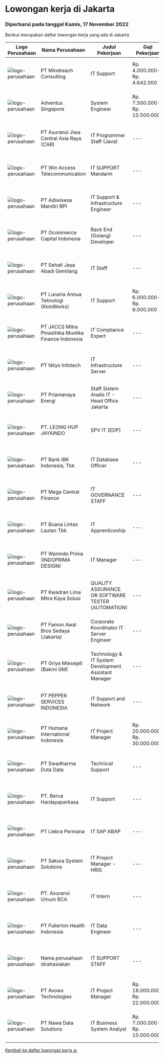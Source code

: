 
  # Lowongan kerja di Jakarta

  ### Diperbarui pada tanggal Kamis, 17 November 2022

  Berikut merupakan daftar lowongan kerja yang ada di Jakarta

  |Logo Perusahaan | Nama Perusahaan | Judul Pekerjaan | Gaji Pekerjaan | Lokasi | Deskripsi | Tanggal diunggah | Pranala |
  | -------------- | --------------- | --------------- | --------- | --------- | -------------- | ------- | ----------- |
  |![logo-perusahaan](https://image-service-cdn.seek.com.au/8fdce98ea70ed7051bfced9fa0ba8256aacf3d94/ee4dce1061f3f616224767ad58cb2fc751b8d2dc)|PT Mindreach Consulting|IT Support|Rp. 4.000.000-Rp. 4.642.000|Jakarta Raya|IT Support monitor and maintain computer systems and networks of an organization. Enabling them to install and configure computer systems, diagnose...|Kamis, 17 November 2022|https://www.jobstreet.co.id/id/job/it-support-4109850?token=0~19dcef19-d092-47f7-ab80-3cb5501fc4da&sectionRank=1&jobId=jobstreet-id-job-4109850|
|![logo-perusahaan](https://image-service-cdn.seek.com.au/0530d6c46676a18de25943ed12e60706246beef1/ee4dce1061f3f616224767ad58cb2fc751b8d2dc)|Adventus Singapore|System Engineer|Rp. 7.500.000-Rp. 10.500.000|Jakarta Raya|Job Description Responsible for deployment, troubleshooting, maintenance, upgrade and support of ICT infrastructures, including WAN, LAN, firewall,...|Rabu, 16 November 2022|https://www.jobstreet.co.id/id/job/system-engineer-10168788/origin/sg?token=0~19dcef19-d092-47f7-ab80-3cb5501fc4da&sectionRank=2&jobId=jobstreet-sg-job-10168788|
|![logo-perusahaan](https://image-service-cdn.seek.com.au/881097bd6844c586bbad032ecfe4fe7d6b8c5710/ee4dce1061f3f616224767ad58cb2fc751b8d2dc)|PT Asuransi Jiwa Central Asia Raya (CAR)|IT Programmer Staff (Java)|---|Jakarta Barat|Responsible: Java platform web and mobile application design , development , and testing in software development life cycle tasks to help the company...|Rabu, 16 November 2022|https://www.jobstreet.co.id/id/job/it-programmer-staff-java-4088673?token=0~19dcef19-d092-47f7-ab80-3cb5501fc4da&sectionRank=3&jobId=jobstreet-id-job-4088673|
|![logo-perusahaan](https://image-service-cdn.seek.com.au/600092afe2e947f72631fc45baad4fcd2985bcee/ee4dce1061f3f616224767ad58cb2fc751b8d2dc)|PT Win Access Telecommunication|IT SUPPORT Mandarin|---|Jakarta Utara|Uraian Pekerjaan dan Tanggung Jawab: Mengerjakan pekerjaan yang di berikan atasan. Paham install windows. Paham install antivirus. Paham install...|Selasa, 15 November 2022|https://www.jobstreet.co.id/id/job/it-support-mandarin-4106377?token=0~19dcef19-d092-47f7-ab80-3cb5501fc4da&sectionRank=4&jobId=jobstreet-id-job-4106377|
|![logo-perusahaan](https://image-service-cdn.seek.com.au/35a06a82e82f2c9674efa2882ade6108620f3646/ee4dce1061f3f616224767ad58cb2fc751b8d2dc)|PT Adiwisesa Mandiri BPI|IT Support & Infrastructure Engineer|---|Jakarta Barat|Tanggung jawab : Merancang, mengawasi dan berpartisipasi dalam penerapan teknologi dan platform yang mendukung infrastruktur data. Mengidentifikasi...|Selasa, 15 November 2022|https://www.jobstreet.co.id/id/job/it-support-infrastructure-engineer-4106393?token=0~19dcef19-d092-47f7-ab80-3cb5501fc4da&sectionRank=5&jobId=jobstreet-id-job-4106393|
|![logo-perusahaan](https://image-service-cdn.seek.com.au/c2c03a6d599a774a50eead0fa41300990b0b95b8/ee4dce1061f3f616224767ad58cb2fc751b8d2dc)|PT Ocommerce Capital Indonesia|Back End (Golang) Developer|---|Jakarta Barat|Menguasai mengenai hardware, software, network...|Rabu, 16 November 2022|https://www.jobstreet.co.id/id/job/back-end-golang-developer-4096638?token=0~19dcef19-d092-47f7-ab80-3cb5501fc4da&sectionRank=6&jobId=jobstreet-id-job-4096638|
|![logo-perusahaan](https://image-service-cdn.seek.com.au/9c08aaa6f84d6a6714d0eab2ab3516bf38c5a7f3/ee4dce1061f3f616224767ad58cb2fc751b8d2dc)|PT Sehati Jaya Abadi Gemilang|IT Staff|---|Jakarta Pusat|Receive, prioritize and resolve requests for IT assistance. Provide data / information needed for the preparation of regular department reports....|Selasa, 15 November 2022|https://www.jobstreet.co.id/id/job/it-staff-4106688?token=0~19dcef19-d092-47f7-ab80-3cb5501fc4da&sectionRank=7&jobId=jobstreet-id-job-4106688|
|![logo-perusahaan](https://image-service-cdn.seek.com.au/aab0a5465545de2bbfc9a4ae4502897f3e28e138/ee4dce1061f3f616224767ad58cb2fc751b8d2dc)|PT Lunaria Annua Teknologi (KoinWorks)|IT Support|Rp. 6.000.000-Rp. 9.000.000|Jakarta Selatan|Requirement Bachelor’s degree in Computer Science or related departments. Have minimum 1 year of experience. Familiar with PC hardware and software,...|Selasa, 15 November 2022|https://www.jobstreet.co.id/id/job/it-support-4107386?token=0~19dcef19-d092-47f7-ab80-3cb5501fc4da&sectionRank=8&jobId=jobstreet-id-job-4107386|
|![logo-perusahaan](https://image-service-cdn.seek.com.au/e05f949e5ee661a49f6acf8cbb0efe0aae6df298/ee4dce1061f3f616224767ad58cb2fc751b8d2dc)|PT JACCS Mitra Pinasthika Mustika Finance Indonesia|IT Compliance Expert|---|Jakarta Raya|Job Description: Handle IT Compliance Audit Identify and ensure that all IT processes comply with relevant rules, regulations and agreements with IT...|Rabu, 16 November 2022|https://www.jobstreet.co.id/id/job/it-compliance-expert-4089202?token=0~19dcef19-d092-47f7-ab80-3cb5501fc4da&sectionRank=9&jobId=jobstreet-id-job-4089202|
|![logo-perusahaan](https://image-service-cdn.seek.com.au/8bab4ac5f757a3dc1b3366da41c5ea68425a2a01/ee4dce1061f3f616224767ad58cb2fc751b8d2dc)|PT Nityo Infotech|IT Infrastructure Server|---|Jakarta Raya|Requirements :• Bachelor Degree of IT• Minimal 3-4 years of working experience• Understand SAN &amp; SAN Switch• Understand how to configure VmWare,...|Rabu, 16 November 2022|https://www.jobstreet.co.id/id/job/it-infrastructure-server-4109398?token=0~19dcef19-d092-47f7-ab80-3cb5501fc4da&sectionRank=10&jobId=jobstreet-id-job-4109398|
|![logo-perusahaan](https://image-service-cdn.seek.com.au/1c03c45a353d8029ce7175903ec874144a1c1f4c/ee4dce1061f3f616224767ad58cb2fc751b8d2dc)|PT Priamanaya Energi|Staff Sistem Analis IT - Head Office Jakarta|---|Jakarta Pusat|Kualifikasi : Pendidikan minimal S1 Jurusan Sistem Informatika Usia maksimal 35 Tahun Pengalaman minimal 3 tahun dibidang yang sama Telah mengikuti...|Rabu, 16 November 2022|https://www.jobstreet.co.id/id/job/staff-sistem-analis-it-head-office-jakarta-4108533?token=0~19dcef19-d092-47f7-ab80-3cb5501fc4da&sectionRank=11&jobId=jobstreet-id-job-4108533|
|![logo-perusahaan](https://image-service-cdn.seek.com.au/905ec2324e3fad697766ebb82128ea2714a61293/ee4dce1061f3f616224767ad58cb2fc751b8d2dc)|PT. LEONG HUP JAYAINDO|SPV IT (EDP)|---|Jakarta Selatan|Kualifikasi Usia Maksimal 30 Tahun Kandidat harus memiliki setidaknya Gelar Sarjana di Teknik (Komputer/Telekomunikasi), Ilmu Komputer/Teknologi...|Rabu, 16 November 2022|https://www.jobstreet.co.id/id/job/spv-it-edp-4108347?token=0~19dcef19-d092-47f7-ab80-3cb5501fc4da&sectionRank=12&jobId=jobstreet-id-job-4108347|
|![logo-perusahaan](https://image-service-cdn.seek.com.au/9dda1b816dbb7694158bbd8c1d813f2ea5cf0203/ee4dce1061f3f616224767ad58cb2fc751b8d2dc)|PT Bank IBK Indonesia, Tbk|IT Database Officer|---|Jakarta Pusat|Kualifikasi : Pendidikan terakhir minimal Bachelor's Degree/S1 pada program studi Computer Science/ Information Technology Minimal memiliki pengalaman...|Rabu, 16 November 2022|https://www.jobstreet.co.id/id/job/it-database-officer-4109515?token=0~19dcef19-d092-47f7-ab80-3cb5501fc4da&sectionRank=13&jobId=jobstreet-id-job-4109515|
|![logo-perusahaan](https://siva.jsstatic.com/id/8355/images/logo/8355_logo_0_880143.jpg)|PT Mega Central Finance|IT GOVERNANCE STAFF|---|Jakarta Barat|Job Descriptions : Establish and develop appropriate policies, procedures, and practices concerning governance functions Ensure and Monitor practical...|Kamis, 17 November 2022|https://www.jobstreet.co.id/id/job/it-governance-staff-4109920?token=0~19dcef19-d092-47f7-ab80-3cb5501fc4da&sectionRank=14&jobId=jobstreet-id-job-4109920|
|![logo-perusahaan](https://image-service-cdn.seek.com.au/8e79053cf4188549beedeae481189b849ce21690/ee4dce1061f3f616224767ad58cb2fc751b8d2dc)|PT Buana Lintas Lautan Tbk|IT Apprenticeship|---|Jakarta Raya|Requirements: STUDENT in IT related major (SMK Informatika, Diploma, or Bachelor) Responsibilities: Application support Data entry Note:The...|Rabu, 16 November 2022|https://www.jobstreet.co.id/id/job/it-apprenticeship-4109332?token=0~19dcef19-d092-47f7-ab80-3cb5501fc4da&sectionRank=15&jobId=jobstreet-id-job-4109332|
|![logo-perusahaan](https://image-service-cdn.seek.com.au/d60e97101eacb8a51a59312f9cea112a3cf23c57/ee4dce1061f3f616224767ad58cb2fc751b8d2dc)|PT Wanindo Prima (INDOPRIMA DESIGN)|IT Manager|---|Jakarta Barat|Minimal lulusan S1 Teknik Komputer Science, Informasi Sistem, atau sejenisnya. 5 - 10 Tahun pengalaman bekerja di IT Develop and IT Operations....|Selasa, 15 November 2022|https://www.jobstreet.co.id/id/job/it-manager-4107213?token=0~19dcef19-d092-47f7-ab80-3cb5501fc4da&sectionRank=16&jobId=jobstreet-id-job-4107213|
|![logo-perusahaan](https://image-service-cdn.seek.com.au/c01242fe4e8e9c067ea4c8b81e3dbae691cb72c5/ee4dce1061f3f616224767ad58cb2fc751b8d2dc)|PT Kwadran Lima Mitra Kaya Solusi|QUALITY ASSURANCE OR SOFTWARE TESTER (AUTOMATION)|---|Jakarta Selatan|Minimum education: Diploma (D3) or Bacheloor (S1) Computer Science Minimum 1 year experience in QA Automation (full automation) Usually make...|Rabu, 16 November 2022|https://www.jobstreet.co.id/id/job/quality-assurance-or-software-tester-automation-4108456?token=0~19dcef19-d092-47f7-ab80-3cb5501fc4da&sectionRank=17&jobId=jobstreet-id-job-4108456|
|![logo-perusahaan](https://image-service-cdn.seek.com.au/f5ed6f21c85624ed1fbcab40db848859f51e09a9/ee4dce1061f3f616224767ad58cb2fc751b8d2dc)|PT Famon Awal Bros Sedaya (Jakarta)|Corporate Koordinator IT Server Engineer|---|Jakarta Pusat|Tanggung jawab: Melakukan pemasangan, pemeliharaan dan konfigurasi perangkat keras server &amp; Sistem operasi RAID (Linux Server &amp; Windows...|Rabu, 16 November 2022|https://www.jobstreet.co.id/id/job/corporate-koordinator-it-server-engineer-4109372?token=0~19dcef19-d092-47f7-ab80-3cb5501fc4da&sectionRank=18&jobId=jobstreet-id-job-4109372|
|![logo-perusahaan](https://image-service-cdn.seek.com.au/9dc7c55d6ef5400f867ab5181f668409d3bee59f/ee4dce1061f3f616224767ad58cb2fc751b8d2dc)|PT Griya Miesejati (Bakmi GM)|Technology & IT System Development Assistant Manager|---|Jakarta Raya|Tugas dan tanggung jawab:Merencanakan dan memonitor semua kegiatan kerja yang berhubungan dengan teknologi, IT system &amp; development untuk dapat...|Rabu, 16 November 2022|https://www.jobstreet.co.id/id/job/technology-it-system-development-assistant-manager-4108612?token=0~19dcef19-d092-47f7-ab80-3cb5501fc4da&sectionRank=19&jobId=jobstreet-id-job-4108612|
|![logo-perusahaan](https://image-service-cdn.seek.com.au/6ea93a8c87e83716f5b57f6a745d949569f16cc9/ee4dce1061f3f616224767ad58cb2fc751b8d2dc)|PT PEPPER SERVICES INDONESIA|IT Support and Network|---|Jakarta Raya|Responsibilities: 1st level troubleshooting of hardware, software (in-house developed and from a variety of vendors) and network. Support ongoing...|Senin, 14 November 2022|https://www.jobstreet.co.id/id/job/it-support-and-network-4105124?token=0~19dcef19-d092-47f7-ab80-3cb5501fc4da&sectionRank=20&jobId=jobstreet-id-job-4105124|
|![logo-perusahaan](https://image-service-cdn.seek.com.au/0f2fe1beb2ba3c13e9e540565e111fe1061a5230/ee4dce1061f3f616224767ad58cb2fc751b8d2dc)|PT Humana International Indonesia|IT Project Manager|Rp. 20.000.000-Rp. 30.000.000|Jakarta Selatan|Job Description: Manage and coordinate developers / software engineers NODE JS Qualifications: Bachelor of Technical Information / Information System...|Kamis, 17 November 2022|https://www.jobstreet.co.id/id/job/it-project-manager-4109901?token=0~19dcef19-d092-47f7-ab80-3cb5501fc4da&sectionRank=21&jobId=jobstreet-id-job-4109901|
|![logo-perusahaan](https://image-service-cdn.seek.com.au/0dc8e99010397b52d23c25a2b9dad3a300cd0580/ee4dce1061f3f616224767ad58cb2fc751b8d2dc)|PT Swadharma Duta Data|Technical Support|---|Jakarta Raya|Pendidikan minimum D3/S1 Jurusan IT IPK Minimum 2.75 Memiliki pengalaman minimal 1 tahun (diutamakan) telah berhasil menyelesaikan ujian sertifikasi...|Rabu, 16 November 2022|https://www.jobstreet.co.id/id/job/technical-support-4108019?token=0~19dcef19-d092-47f7-ab80-3cb5501fc4da&sectionRank=22&jobId=jobstreet-id-job-4108019|
|![logo-perusahaan](https://image-service-cdn.seek.com.au/6a76252207cfed561e664c874d4631f4aefd8409/ee4dce1061f3f616224767ad58cb2fc751b8d2dc)|PT. Berca Hardayaperkasa|IT Support|---|Jakarta Raya|Responsibilities: Analyzing, troubleshooting, and installation to several areas including desktop hardware, operating systems (Windows 7/8/10),...|Rabu, 16 November 2022|https://www.jobstreet.co.id/id/job/it-support-4108956?token=0~19dcef19-d092-47f7-ab80-3cb5501fc4da&sectionRank=23&jobId=jobstreet-id-job-4108956|
|![logo-perusahaan](https://image-service-cdn.seek.com.au/2941f3b4a00c9a9abad604317dff4e1e4f6ff6b8/ee4dce1061f3f616224767ad58cb2fc751b8d2dc)|PT Liebra Permana|IT SAP ABAP|---|Jakarta Utara|Job Requirement : 3 years experience as SAP ABAPER Good knowledge on SAP tables, fields, domains Experience in SQL Trace, SAP run time analysis,...|Rabu, 16 November 2022|https://www.jobstreet.co.id/id/job/it-sap-abap-4096157?token=0~19dcef19-d092-47f7-ab80-3cb5501fc4da&sectionRank=24&jobId=jobstreet-id-job-4096157|
|![logo-perusahaan](https://image-service-cdn.seek.com.au/afc7b4e00be5924d96b07fc3b3f29d565404fcb6/ee4dce1061f3f616224767ad58cb2fc751b8d2dc)|PT Sakura System Solutions|IT Project Manager - HRIS|---|Jakarta Raya|Job Description : Execute the yearly work plan with its budget accordingly Make sure the execution of its work item on schedule with all the factor...|Rabu, 16 November 2022|https://www.jobstreet.co.id/id/job/it-project-manager-hris-4109456?token=0~19dcef19-d092-47f7-ab80-3cb5501fc4da&sectionRank=25&jobId=jobstreet-id-job-4109456|
|![logo-perusahaan](https://image-service-cdn.seek.com.au/3b03cf0f756256c6324911a3235ba8bfd2567bc5/ee4dce1061f3f616224767ad58cb2fc751b8d2dc)|PT. Asuransi Umum BCA|IT Intern|---|Jakarta Pusat|Kualifikasi Pekerjaan : Jurusan Ilmu komputer Minimal sudah memasuki semeter 6 Minimum magang 6 bulan Diutamakan domisili Jakarta dekat dengan kantor...|Selasa, 15 November 2022|https://www.jobstreet.co.id/id/job/it-intern-4106611?token=0~19dcef19-d092-47f7-ab80-3cb5501fc4da&sectionRank=26&jobId=jobstreet-id-job-4106611|
|![logo-perusahaan](https://image-service-cdn.seek.com.au/4051c3a370c31f57f22cb7ddb823d61df7ce7841/ee4dce1061f3f616224767ad58cb2fc751b8d2dc)|PT Fullerton Health Indonesia|IT Data Engineer|---|Jakarta Selatan|Fullerton Health Indonesia provides third-party administration (TPA) service, we assist insurance companies and corporate human resource departments...|Rabu, 16 November 2022|https://www.jobstreet.co.id/id/job/it-data-engineer-4096704?token=0~19dcef19-d092-47f7-ab80-3cb5501fc4da&sectionRank=27&jobId=jobstreet-id-job-4096704|
|![logo-perusahaan](https://i.ibb.co/sqvTCh9/112815900-stock-vector-no-image-available-icon-flat-vector.webp)|Nama perusahaan dirahasiakan|IT SUPPORT STAFF|---|Jakarta Timur|Kualifikasi : Usia maksimal 30 tahun Pendidikan Diploma atau Sarjana Ilmu Komputer  Pengalaman di bidang IT Support Hardware 2 tahun Menguasai OS...|Senin, 14 November 2022|https://www.jobstreet.co.id/id/job/it-support-staff-4104963?token=0~19dcef19-d092-47f7-ab80-3cb5501fc4da&sectionRank=28&jobId=jobstreet-id-job-4104963|
|![logo-perusahaan](https://image-service-cdn.seek.com.au/d67aeb20f167795573d2bd7eb1be72b798d37a75/ee4dce1061f3f616224767ad58cb2fc751b8d2dc)|PT Avows Technologies|IT Project Manager|Rp. 18.000.000-Rp. 22.000.000|Jakarta Raya|Requirements: Minimum 5 Year Experience as Delivery / IT Project Manager in Banking. Strong communication skills in English, both verbal and written...|Rabu, 16 November 2022|https://www.jobstreet.co.id/id/job/it-project-manager-4109286?token=0~19dcef19-d092-47f7-ab80-3cb5501fc4da&sectionRank=29&jobId=jobstreet-id-job-4109286|
|![logo-perusahaan](https://image-service-cdn.seek.com.au/562c83b2436ce4afeba686139d00421526838c1c/ee4dce1061f3f616224767ad58cb2fc751b8d2dc)|PT Nawa Data Solutions|IT Business System Analyst|Rp. 7.000.000-Rp. 10.000.000|Jakarta Raya|Requirements: Have 3-5 years hands on experiences as business analyst. Have the knowledge and experiences on project phases. Experience handle project...|Rabu, 16 November 2022|https://www.jobstreet.co.id/id/job/it-business-system-analyst-4109549?token=0~19dcef19-d092-47f7-ab80-3cb5501fc4da&sectionRank=30&jobId=jobstreet-id-job-4109549|


  [Kembali ke daftar lowongan kerja 🔙](../README.md#daftar-lowongan-kerja)
  